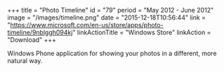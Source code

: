 +++
title = "Photo Timeline"
id = "79"
period = "May 2012 - June 2012"
image = "/images/timeline.png"
date = "2015-12-18T10:56:44"
link = "https://www.microsoft.com/en-us/store/apps/photo-timeline/9nblggh094kj"
linkActionTitle = "Windows Store"
linkAction = "Download"
+++

Windows Phone application for showing your photos in a different, more natural way.
